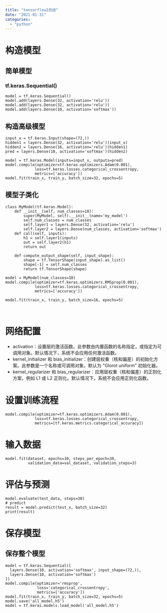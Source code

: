 ```yaml
---
title: "tensorflow2总结"
date: "2021-01-31"
categories: 
  - "python"
---
```


# 构造模型

## 简单模型

### tf.keras.Sequential()

```
model = tf.keras.Sequential()
model.add(layers.Dense(32, activation='relu'))
model.add(layers.Dense(32, activation='relu'))
model.add(layers.Dense(10, activation='softmax'))
```

## 构造高级模型

```
input_x = tf.keras.Input(shape=(72,))
hidden1 = layers.Dense(32, activation='relu')(input_x)
hidden2 = layers.Dense(16, activation='relu')(hidden1)
pred = layers.Dense(10, activation='softmax')(hidden2)

model = tf.keras.Model(inputs=input_x, outputs=pred)
model.compile(optimizer=tf.keras.optimizers.Adam(0.001),
             loss=tf.keras.losses.categorical_crossentropy,
             metrics=['accuracy'])
model.fit(train_x, train_y, batch_size=32, epochs=5)
```

## 模型子类化

```
class MyModel(tf.keras.Model):
    def __init__(self, num_classes=10):
        super(MyModel, self).__init__(name='my_model')
        self.num_classes = num_classes
        self.layer1 = layers.Dense(32, activation='relu')
        self.layer2 = layers.Dense(num_classes, activation='softmax')
    def call(self, inputs):
        h1 = self.layer1(inputs)
        out = self.layer2(h1)
        return out

    def compute_output_shape(self, input_shape):
        shape = tf.TensorShape(input_shape).as_list()
        shape[-1] = self.num_classes
        return tf.TensorShape(shape)

model = MyModel(num_classes=10)
model.compile(optimizer=tf.keras.optimizers.RMSprop(0.001),
             loss=tf.keras.losses.categorical_crossentropy,
             metrics=['accuracy'])

model.fit(train_x, train_y, batch_size=16, epochs=5)
```

 

# 网络配置

- activation：设置层的激活函数。此参数由内置函数的名称指定，或指定为可调用对象。默认情况下，系统不会应用任何激活函数。
- kernel\_initializer 和 bias\_initializer：创建层权重（核和偏差）的初始化方案。此参数是一个名称或可调用对象，默认为 "Glorot uniform" 初始化器。
- kernel\_regularizer 和 bias\_regularizer：应用层权重（核和偏差）的正则化方案，例如 L1 或 L2 正则化。默认情况下，系统不会应用正则化函数。

# 设置训练流程

```
model.compile(optimizer=tf.keras.optimizers.Adam(0.001),
             loss=tf.keras.losses.categorical_crossentropy,
             metrics=[tf.keras.metrics.categorical_accuracy])
```

# 输入数据

```
model.fit(dataset, epochs=10, steps_per_epoch=30,
          validation_data=val_dataset, validation_steps=3)
```

# 评估与预测

```
model.evaluate(test_data, steps=30)
# predict
result = model.predict(test_x, batch_size=32)
print(result)
```

# 保存模型

## 保存整个模型

```
model = tf.keras.Sequential([
  layers.Dense(10, activation='softmax', input_shape=(72,)),
  layers.Dense(10, activation='softmax')
])
model.compile(optimizer='rmsprop',
              loss='categorical_crossentropy',
              metrics=['accuracy'])
model.fit(train_x, train_y, batch_size=32, epochs=5)
model.save('all_model.h5')
model = tf.keras.models.load_model('all_model.h5')
```
